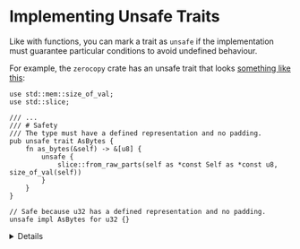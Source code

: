 # Implementing Unsafe Traits

Like with functions, you can mark a trait as `unsafe` if the implementation must
guarantee particular conditions to avoid undefined behaviour.

For example, the `zerocopy` crate has an unsafe trait that looks
[something like this](https://docs.rs/zerocopy/latest/zerocopy/trait.AsBytes.html):

```rust,editable
use std::mem::size_of_val;
use std::slice;

/// ...
/// # Safety
/// The type must have a defined representation and no padding.
pub unsafe trait AsBytes {
    fn as_bytes(&self) -> &[u8] {
        unsafe {
            slice::from_raw_parts(self as *const Self as *const u8, size_of_val(self))
        }
    }
}

// Safe because u32 has a defined representation and no padding.
unsafe impl AsBytes for u32 {}
```

<details>

There should be a `# Safety` section on the Rustdoc for the trait explaining the
requirements for the trait to be safely implemented.

The actual safety section for `AsBytes` is rather longer and more complicated.

The built-in `Send` and `Sync` traits are unsafe.

</details>
